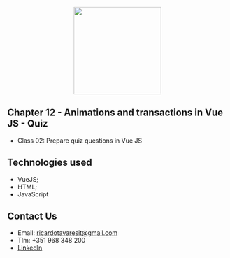 <p align="center"><img src="https://www.vectorlogo.zone/logos/vuejs/vuejs-ar21.svg" width="200px"></p>

<h2>Chapter 12 - Animations and transactions in Vue JS - Quiz</h2>

- Class 02: Prepare quiz questions in Vue JS


## Technologies used
- VueJS;
- HTML;
- JavaScript

## Contact Us

- Email: ricardotavaresit@gmail.com
- Tlm: +351 968 348 200
- [LinkedIn](https://www.linkedin.com/in/ricardotavaresit/)
